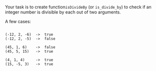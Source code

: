 Your task is to create function```isDivideBy``` (or ```is_divide_by```) to check if an integer number is divisible by each out of two arguments.

A few cases:

```

(-12, 2, -6)  ->  true
(-12, 2, -5)  ->  false

(45, 1, 6)    ->  false
(45, 5, 15)   ->  true

(4, 1, 4)     ->  true
(15, -5, 3)   ->  true

```
